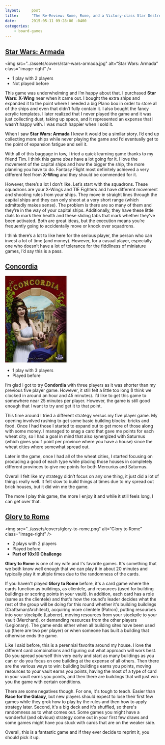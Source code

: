 ```yaml
---
layout:     post
title:      "The Re-Review: Rome, Rome, and a Victory-class Star Destroyer"
date:       2015-05-11 09:28:00 -0400
categories:
    - board-games
---
```

## [Star Wars: Armada](https://boardgamegeek.com/boardgame/163745/star-wars-armada)

<img src="../assets/covers/star-wars-armada.jpg" alt=“Star Wars: Armada” class="image-right" />

- 1 play with 2 players
- Not played before

This game was underwhelming and I’m happy about that. I purchased **Star Wars: X-Wing** near when it came out. I bought the extra ships and expanded it to the point where I needed a big Plano box in order to store all of the ships and even that didn’t fully contain it. I also bought the fancy acrylic templates. I later realized that I never played the game and it was just collecting dust, taking up space, and it represented an expense that I wasn’t happy with. I was much happier when I sold it.

When I saw **Star Wars: Armada** I knew it would be a similar story. I’d end up collecting more ships while never playing the game and I’d eventually get to the point of expansion fatigue and sell it.

With all of this baggage in tow, I tried a quick learning game thanks to my friend Tim. I think this game *does* have a lot going for it. I love the movement of the capital ships and how the bigger the ship, the more planning you have to do. Fantasy Flight most definitely achieved a very different feel from **X-Wing** and they should be commended for it.

However, there’s a lot I don’t like. Let’s start with the squadrons. These squadrons are your X-Wings and TIE Fighters and have different movement and shooting rules from your ships. They  move in straight lines through the capital ships and they can only shoot at a very short range (which admittedly makes sense).  The problem is there are so many of them and they’re in the way of your capital ships. Additionally, they have these little dials to mark their health and these sliding tabs that mark whether they’ve been activated. Both are great ideas, but the execution means you’re frequently going to accidentally move or knock over squadrons.

I think there’s a lot to like here for the serious player, the person who can invest a lot of time (and money). However, for a casual player, especially one who doesn’t have a lot of tolerance for the fiddliness of miniature games, I’d say this is a pass.

## [Concordia](https://boardgamegeek.com/boardgame/124361/concordia)

<img src="../assets/covers/concordia.jpg" alt=“Concordia” class="image-right" />

- 1 play with 3 players
- Played before

I’m glad I got to try **Condordia** with three players as it was shorter than my previous five player game. However, it still felt a little too long (I think we clocked in around an hour and 45 minutes). I’d like to get this game to somewhere near 25 minutes per player. However, the game is still good enough that I want to try and get it to that point.

This time around I tried a different strategy versus my five player game. My opening involved rushing to get some basic building blocks: bricks and food. Once I had those I started to expand out to get more of those along with some money. I managed to snag a card that gave me points for each wheat city, so I had a goal in mind that also synergized with Saturnus (which gives you 1 point per province where you have a house) since the wheat cities where somewhat spread out.

Later in the game, once I had all of the wheat cities, I started focusing on producing a good of each type while placing those houses in completely different provinces to give me points for both Mercurius and Saturnus.

Overall I felt like my strategy didn’t focus on any one thing, it just did a lot of things really well. It felt slow to build things at times due to my spread out brick houses, but it did win me the game.

The more I play this game, the more I enjoy it and while it still feels long, I can get over that.

## [Glory to Rome](https://boardgamegeek.com/boardgame/19857/glory-rome)

<img src="../assets/covers/glory-to-rome.png" alt=“Glory to Rome” class="image-right" />

- 2 plays with 2 players
- Played before
- **Part of 10x10 Challenge**

**Glory to Rome** is one of my wife and I's favorite games. It's something that we both know well enough that we can play it in about 20 minutes and typically play it multiple times due to the randomness of the cards.

If you haven't played **Glory to Rome** before, it's a card game where the cards function as buildings, as clientele, and resources (used for building buildings or scoring points in your vault). In addition, each card has a role (same as the clientele) and that's how the round's leader decides what the rest of the group will be doing for this round whether it's building buildings (Craftsman/Architect), acquiring more clientele (Patron), putting resources into your stockpile (Laborer), moving resources from your stockpile to your vault (Merchant), or demanding resources from the other players (Legionary). The game ends either when all building sites have been used up (there are two per player) or when someone has built a building that otherwise ends the game.

Like I said before, this is a perennial favorite around my house. I love the different card combinations and figuring out what approach will work best. Do you spread yourself thin very early and start as many buildings as you can or do you focus on one building at the expense of all others. Then there are the various ways to win: building buildings earns you points, moving resources to your vault earns you points, having the most of a type of card in your vault earns you points, and then there are buildings that will just win you the game with certain conditions.

There are some negatives though. For one, it's tough to teach. Easier than **Race for the Galaxy**, but new players should expect to lose their first few games while they grok how to play by the rules and then how to apply strategy later. Second, it's a big deck and it's shuffled, so there's randomness as to what comes out. Some games you might have a wonderful (and obvious) strategy come out in your first few draws and some games might have you stuck with cards that are on the weaker side.

Overall, this is a fantastic game and if they ever decide to reprint it, you should pick it up.
